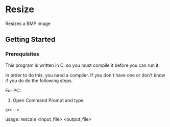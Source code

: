 # Resize

Resizes a BMP image

## Getting Started

### Prerequisites 

This program is written in C, so you must compile it before you can run it.

In order to do this, you need a compiler. If you don't have one or don't know if you do do the following steps.

For PC:

1. Open Command Prompt and type
```
gcc -v
```



usage: rescale <ratio> <input_file> <output_file>
